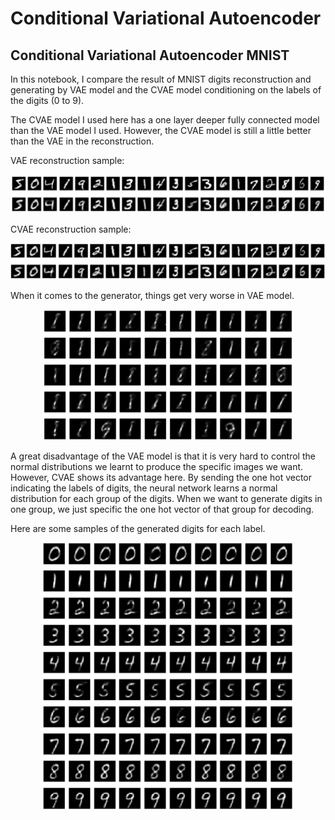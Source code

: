 # Conditional Variational Autoencoder

## Conditional Variational Autoencoder MNIST

In this notebook, I compare the result of MNIST digits reconstruction and generating by VAE model and the CVAE model conditioning on the labels of the digits (0 to 9).

The CVAE model I used here has a one layer deeper fully connected model than the VAE model I used. However, the CVAE model is still a little better than the VAE in the reconstruction.

VAE reconstruction sample:

<div align="center">
        <img src="https://github.com/nji3/Deep_Learning_Study_Tutorial/blob/master/CVAE/readme_image/VAE_fc_recon_sample.png" width="600px"</img> 
</div>

CVAE reconstruction sample:

<div align="center">
        <img src="https://github.com/nji3/Deep_Learning_Study_Tutorial/blob/master/CVAE/readme_image/CVAE_label_recon_sample.png" width="600px"</img> 
</div>

When it comes to the generator, things get very worse in VAE model.

<div align="center">
        <img src="https://github.com/nji3/Deep_Learning_Study_Tutorial/blob/master/CVAE/readme_image/VAE_recon_fail.png" width="400px"</img>
</div>

A great disadvantage of the VAE model is that it is very hard to control the normal distributions we learnt to produce the specific images we want. However, CVAE shows its advantage here. By sending the one hot vector indicating the labels of digits, the neural network learns a normal distribution for each group of the digits. When we want to generate digits in one group, we just specific the one hot vector of that group for decoding.

Here are some samples of the generated digits for each label.

<div align="center">
        <img src="https://github.com/nji3/Deep_Learning_Study_Tutorial/blob/master/CVAE/readme_image/CVAE_labels.png" width="400px"</img> 
</div>
